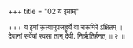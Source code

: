 +++
title = "02 य इमाम्"

+++
य इमां कृत्यामुपजह्रुर्ये वा चकमिरे ऽक्षितम् ।  
देवानां सर्वेषां स्वसा तान् देवी. निर्ऋतिर्हनत् ॥ २ ॥